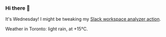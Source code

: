 ### Hi there :wave:

It's Wednesday! I might be tweaking my [Slack workspace analyzer action](https://github.com/bewuethr/slack-analyzer).

Weather in Toronto: light rain, at +15°C.
